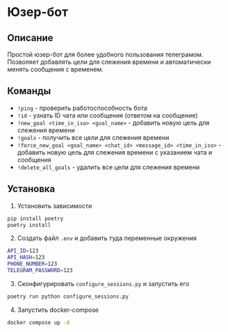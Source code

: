 # Юзер-бот

## Описание

Простой юзер-бот для более удобного пользования телеграмом.
Позволяет добавлять цели для слежения времени и автоматически менять сообщения с временем.

## Команды

- `!ping` - проверить работоспособность бота
- `!id` - узнать ID чата или сообщения (ответом на сообщение)
- `!new_goal <time_in_iso> <goal_name>` - добавить новую цель для слежения времени
- `!goals` - получить все цели для слежения времени
- `!force_new_goal <goal_name> <chat_id> <message_id> <time_in_iso>` - добавить новую цель для слежения времени с указанием чата и сообщения
- `!delete_all_goals` - удалить все цели для слежения времени

## Установка

1. Установить зависимости
```bash
pip install poetry
poetry install
```

2. Создать файл `.env` и добавить туда переменные окружения
```bash
API_ID=123
API_HASH=123
PHONE_NUMBER=123
TELEGRAM_PASSWORD=123
```

3. Сконфигурировать `configure_sessions.py` и запустить его
```bash
poetry run python configure_sessions.py
```

4. Запустить docker-compose
```bash
docker compose up -d
```
